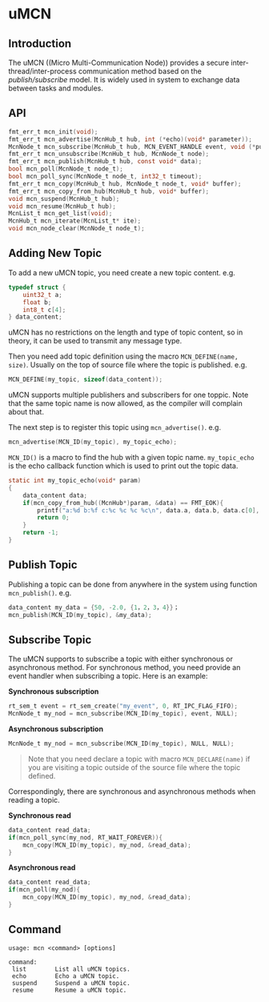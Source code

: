 
# uMCN

## Introduction

The uMCN ((Micro Multi-Communication Node)) provides a secure inter-thread/inter-process communication method based on the *publish/subscribe* model. It is widely used in system to exchange data between tasks and modules.

## API

```c
fmt_err_t mcn_init(void);
fmt_err_t mcn_advertise(McnHub_t hub, int (*echo)(void* parameter));
McnNode_t mcn_subscribe(McnHub_t hub, MCN_EVENT_HANDLE event, void (*pub_cb)(void* parameter));
fmt_err_t mcn_unsubscribe(McnHub_t hub, McnNode_t node);
fmt_err_t mcn_publish(McnHub_t hub, const void* data);
bool mcn_poll(McnNode_t node_t);
bool mcn_poll_sync(McnNode_t node_t, int32_t timeout);
fmt_err_t mcn_copy(McnHub_t hub, McnNode_t node_t, void* buffer);
fmt_err_t mcn_copy_from_hub(McnHub_t hub, void* buffer);
void mcn_suspend(McnHub_t hub);
void mcn_resume(McnHub_t hub);
McnList_t mcn_get_list(void);
McnHub_t mcn_iterate(McnList_t* ite);
void mcn_node_clear(McnNode_t node_t);
```

## Adding New Topic

To add a new uMCN topic, you need create a new topic content. e.g.

```c
typedef struct {
	uint32_t a;
	float b;
	int8_t c[4];
} data_content;
```

uMCN has no restrictions on the length and type of topic content, so in theory, it can be used to transmit any message type.

Then you need add topic definition using the macro `MCN_DEFINE(name, size)`. Usually on the top of source file where the topic is published. e.g.

```c
MCN_DEFINE(my_topic, sizeof(data_content));
```

uMCN supports multiple publishers and subscribers for one toppic. Note that the same topic name is now allowed, as the compiler will complain about that.

The next step is to register this topic using `mcn_advertise()`. e.g.

```c
mcn_advertise(MCN_ID(my_topic), my_topic_echo);
```

`MCN_ID()` is a macro to find the hub with a given topic name. `my_topic_echo` is the echo callback function which is used to print out the topic data.

```c
static int my_topic_echo(void* param)
{
	data_content data;
	if(mcn_copy_from_hub((McnHub*)param, &data) == FMT_EOK){
		printf("a:%d b:%f c:%c %c %c %c\n", data.a, data.b, data.c[0], data.c[1], data.c[2], data.c[3]);
        return 0;
	}
	return -1;
}
```

## Publish Topic

Publishing a topic can be done from anywhere in the system using function `mcn_publish()`. e.g.

```c
data_content my_data = {50, -2.0, {1，2，3，4}}；
mcn_publish(MCN_ID(my_topic), &my_data);
```

## Subscribe Topic

The uMCN supports to subscribe a topic with either synchronous or asynchronous method. For synchronous method, you need provide an event handler when subscribing a topic. Here is an example:

**Synchronous subscription**

```c
rt_sem_t event = rt_sem_create("my_event", 0, RT_IPC_FLAG_FIFO);
McnNode_t my_nod = mcn_subscribe(MCN_ID(my_topic), event, NULL);
```

**Asynchronous subscription**

```c
McnNode_t my_nod = mcn_subscribe(MCN_ID(my_topic), NULL, NULL);
```

> Note that you need declare a topic with macro `MCN_DECLARE(name)` if you are visiting a topic outside of the source file where the topic defined.

Correspondingly, there are synchronous and asynchronous methods when reading a topic.

**Synchronous read**

```c
data_content read_data;
if(mcn_poll_sync(my_nod, RT_WAIT_FOREVER)){
	mcn_copy(MCN_ID(my_topic), my_nod, &read_data);
}
```

**Asynchronous read**

```c
data_content read_data;
if(mcn_poll(my_nod){
	mcn_copy(MCN_ID(my_topic), my_nod, &read_data);
}
```

## Command

```
usage: mcn <command> [options]

command:
 list        List all uMCN topics.
 echo        Echo a uMCN topic.
 suspend     Suspend a uMCN topic.
 resume      Resume a uMCN topic.
```